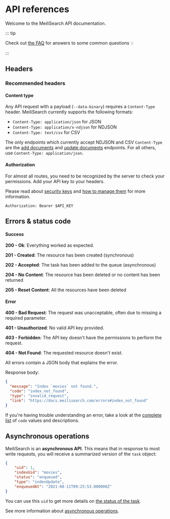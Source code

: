 # API references

Welcome to the MeiliSearch API documentation.

::: tip

Check out [the FAQ](/resources/faq.md) for answers to some common questions 💡

:::

## Headers

### Recommended headers

#### Content type

Any API request with a payload (`--data-binary`) requires a `Content-Type` header. MeiliSearch currently supports the following formats:

- `Content-Type: application/json` for JSON
- `Content-Type: application/x-ndjson` for NDJSON
- `Content-Type: text/csv` for CSV

The only endpoints which currently accept NDJSON and CSV `Content-Type` are the [add documents](/reference/api/documents.md#add-or-replace-documents) and [update documents](/reference/api/documents.md#add-or-update-documents) endpoints. For all others, use `Content-Type: application/json`.

#### Authorization

For almost all routes, you need to be recognized by the server to check your permissions. Add your API key to your headers.

<CodeSamples id="authorization_header_1" />

Please read about [security keys](/learn/advanced/security.md) and [how to manage them](/reference/api/keys.md) for more information.

`Authorization: Bearer $API_KEY`

## Errors & status code

#### Success

**200 - Ok**: Everything worked as expected.

**201 - Created**: The resource has been created (synchronous)

**202 - Accepted**: The task has been added to the queue (asynchronous)

**204 - No Content**: The resource has been deleted or no content has been returned

**205 - Reset Content**: All the resources have been deleted

#### Error

**400 - Bad Request**: The request was unacceptable, often due to missing a required parameter.

**401 - Unauthorized**: No valid API key provided.

**403 - Forbidden**: The API key doesn't have the permissions to perform the request.

**404 - Not Found**: The requested resource doesn't exist.

All errors contain a JSON body that explains the error.

Response body:

```json
{
  "message": "Index `movies` not found.",
  "code": "index_not_found",
  "type": "invalid_request",
  "link": "https://docs.meilisearch.com/errors#index_not_found"
}
```

If you're having trouble understanding an error, take a look at the [complete list](https://docs.meilisearch.com/errors) of `code` values and descriptions.

## Asynchronous operations

MeiliSearch is an **asynchronous API**. This means that in response to most write requests, you will receive a summarized version of the `task` object:

```json
{
    "uid": 1,
    "indexUid": "movies",
    "status": "enqueued",
    "type": "indexUpdate",
    "enqueuedAt": "2021-08-11T09:25:53.000000Z"
}
```

You can use this `uid` to get more details on [the status of the task](/reference/api/tasks.md#get-task).

See more information about [asynchronous operations](/learn/advanced/asynchronous_operations.md).
